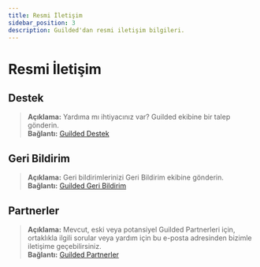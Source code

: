 ```yaml
---
title: Resmi İletişim
sidebar_position: 3
description: Guilded'dan resmi iletişim bilgileri.
---
```


# Resmi İletişim

## Destek

> **Açıklama:** Yardıma mı ihtiyacınız var? Guilded ekibine bir talep gönderin.   <br/>
**Bağlantı:** [Guilded Destek](mailto:support@guilded.gg?subject=SupportRequest)

## Geri Bildirim

> **Açıklama:** Geri bildirimlerinizi Geri Bildirim ekibine gönderin.   <br/>
**Bağlantı:** [Guilded Geri Bildirim](mailto:feedback@guilded.gg?subject=Feedback)

## Partnerler

> **Açıklama:** Mevcut, eski veya potansiyel Guilded Partnerleri için, ortaklıkla ilgili sorular veya yardım için bu e-posta adresinden bizimle iletişime geçebilirsiniz.   <br/>
**Bağlantı:** [Guilded Partnerler](mailto:partners@guilded.gg?subject=Partners)
